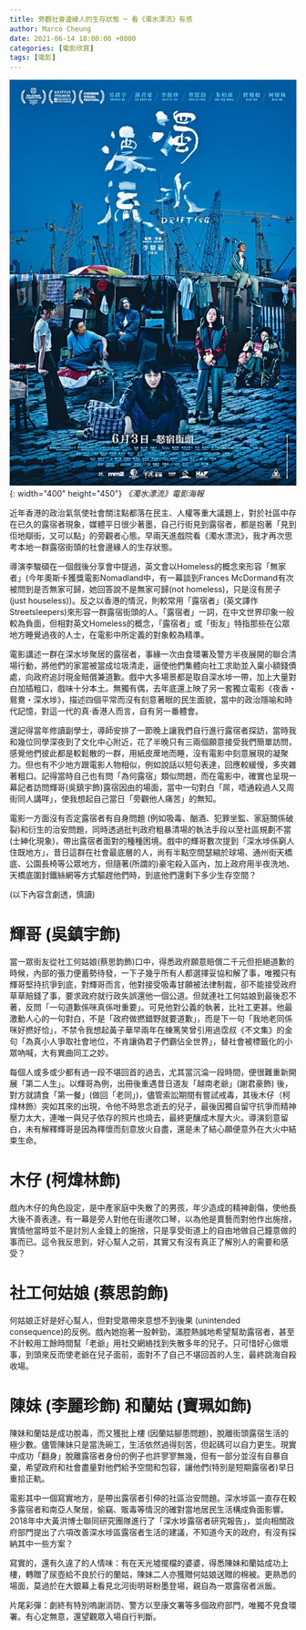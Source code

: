 ```yaml
---
title: 旁觀社會邊緣人的生存狀態 ─ 看《濁水漂流》有感
author: Marco Cheung
date: 2021-06-14 18:00:00 +0800
categories: [電影欣賞]
tags: [電影]
---
```


![drifting](/images/drifting.jpeg){: width="400" height="450"}
_《濁水漂流》電影海報_

近年香港的政治氣氛使社會關注點都落在民主、人權等重大議題上，對於社區中存在已久的露宿者現象，媒體平日很少著墨，自己行街見到露宿者，都是抱著「見到佢地瞓街，又可以點」的旁觀者心態。早兩天進戲院看《濁水漂流》，我才再次思考本地一群露宿街頭的社會邊緣人的生存狀態。

導演李駿碩在一個戲後分享會中提過，英文會以Homeless的概念來形容「無家者」(今年奧斯卡獲獎電影Nomadland中，有一幕談到Frances McDormand有次被問到是否無家可歸，她回答說不是無家可歸(not homeless)，只是沒有房子 (just houseless))。反之以香港的情況，則較常用「露宿者」(英文譯作Streetsleepers)來形容一群露宿街頭的人。「露宿者」一詞，在中文世界印象一般較為負面，但相對英文Homeless的概念，「露宿者」或「街友」特指那些在公眾地方睡覺過夜的人士，在電影中所定義的對象較為精準。

電影講述一群在深水埗聚居的露宿者，事緣一次由食環署及警方半夜展開的聯合清場行動，將他們的家當被當成垃圾清走，逼使他們集體向社工求助並入稟小額錢債處，向政府追討現金賠償兼道歉。戲中大多場景都是取自深水埗一帶，加上大量對白加插粗口，戲味十分本土。無獨有偶，去年底還上映了另一套獨立電影《夜香・鴛鴦・深水埗》，描述四個平常而沒有刻意著眼的民生面貌，當中的政治隱喻和時代記憶，對這一代的真‧香港人而言，自有另一番體會。

還記得當年修讀副學士，導師安排了一節晚上讓我們自行進行露宿者探訪，當時我和幾位同學深夜到了文化中心附近，花了半晚只有三兩個願意接受我們簡單訪問，感覺他們彼此都是較鬆散的一群，用紙皮蓆地而睡，沒有電影中刻意展現的凝聚力。但也有不少地方跟電影人物相似，例如說話以短句表達，回應較緩慢，多夾雜著粗口。記得當時自己也有問「為何露宿」類似問題，而在電影中，確實也呈現一幕記者訪問輝哥(吳鎮宇飾)露宿因由的場面，當中一句對白「屌，唔通殺過人又周街同人講咩」，使我想起自己當日「旁觀他人痛苦」的無知。

電影一方面沒有否定露宿者有自身問題 (例如吸毒、酗酒、犯罪坐監、家庭關係破裂)和衍生的治安問題，同時透過批判政府粗暴清場的執法手段以至社區規劃不當 (士紳化現象)，帶出露宿者面對的種種困境。戲中的輝哥數次提到「深水埗係窮人住既地方」，昔日這群在社會最底層的人，尚有半點空間瑟縮於球場、通州街天橋底、公園長椅等公眾地方，但隨著(所謂的)豪宅殺入區內，加上政府用半夜洗地、天橋底圍封鐵絲網等方式驅趕他們時，到底他們還剩下多少生存空間？ 

(以下內容含劇透，慎讀)

# 輝哥 (吳鎮宇飾)

當一眾街友從社工何姑娘(蔡思韵飾)口中，得悉政府願意賠償二千元但拒絕道歉的時候，內部的張力便蓄勢待發，一下子幾乎所有人都選擇妥協和解了事，唯獨只有輝哥堅持抗爭到底，對輝哥而言，他對接受吸毒甘願被法律制裁，卻不能接受政府草草賠錢了事，要求政府就行政失誤還他一個公道。但就連社工何姑娘到最後忍不著，反問「一句道歉係咪真係咁重要」。可見他對公義的執著，比社工更甚。他最激動人心的一句對白，不是「政府做撚錯野就要道歉」，而是下一句「我地老同係咪好撚好恰」，不禁令我想起黃子華早兩年在棟篤笑曾引用過霑叔《不文集》的金句「為真小人爭取社會地位，不肯讓偽君子們霸佔全世界」，替社會被標籤化的小眾吶喊，大有異曲同工之妙。

每個人或多或少都有過一段不堪回首的過去，尤其當沉淪一段時間，便很難重新開展「第二人生」。以輝哥為例，出冊後重遇昔日道友「越南老爺」(謝君豪飾) 後，對方就請食「第一餐」(做回「老同」)，儘管索訟期間有嘗試戒毒，其後木仔（柯煒林飾）突如其來的出現，令他不時思念逝去的兒子，最後因獨自留守抗爭而精神壓力太大，連唯一與兒子依存的照片也燒去，最終更釀成木屋大火。導演刻意留白，未有解釋輝哥是因為釋懷而刻意放火自盡，還是未了結心願便意外在大火中結束生命。

# 木仔 (柯煒林飾)

戲內木仔的角色設定，是中產家庭中失散了的男孩，年少造成的精神創傷，使他長大後不善表達。有一幕是旁人對他在街邊吹口琴，以為他是賣藝而對他作出施捨，實情他當時並不是討別人金錢上的施捨，只是享受街道上的自由地做自己鐘意做的事而已。這令我反思到，好心幫人之前，其實又有沒有真正了解別人的需要和感受？

# 社工何姑娘 (蔡思韵飾)

何姑娘正好是好心幫人，但對受眾帶來意想不到後果 (unintended consequence)的反例。戲內她抱著一股幹勁，滿腔熱誠地希望幫助露宿者，甚至不計較用工餘時間幫「老爺」用社交網絡找到失散多年的兒子。只可惜好心做壞事，到頭來反而使老爺在兒子面前，面對不了自己不堪回首的人生，最終跳海自殺收場。

# 陳妹 (李麗珍飾) 和蘭姑 (寶珮如飾)

陳妹和蘭姑是成功脫毒，而又獲批上樓 (因蘭姑腳患問題)，脫離街頭露宿生活的極少數。儘管陳妹只是當洗碗工，生活依然過得刻苦，但起碼可以自力更生。現實中成功「翻身」脫離露宿者身份的例子也許寥寥無幾，但有一部分並沒有自暴自棄，希望政府和社會盡量對他們給予空間和包容，讓他們(特別是短期露宿者)早日重拾正軌。

電影其中一個寫實地方，是帶出露宿者引伸的社區治安問題。深水埗區一直存在較多露宿者和南亞人聚居，偷竊、販毒等情況的確對當地居民生活構成負面影響。2018年中大黃洪博士聯同研究團隊進行了「深水埗露宿者研究報告」，並向相關政府部門提出了六項改善深水埗區露宿者生活的建議，不知道今天的政府，有沒有採納其中一些方案？ 

寫實的，還有久違了的人情味：有在天光墟擺檔的婆婆，得悉陳妹和蘭姑成功上樓，轉贈了尿壺給不良於行的蘭姑，陳妹二人亦獲贈何姑娘送贈的棉被。更熟悉的場面，莫過於在大銀幕上看見北河街明哥粉墨登場，親自為一眾露宿者派飯。

片尾彩彈：劇終有特別嗚謝消防、警方以至康文署等多個政府部門，唯獨不見食環署。有心定無意，還望觀眾入場自行判斷。